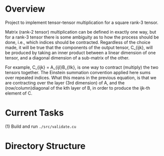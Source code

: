 # Overview
Project to implement tensor-tensor multiplication for a square rank-3 tensor.

Matrix (rank-2 tensor) multiplication can be defined in exactly one way, but for a rank-3 tensor there is some ambiguity as to how the process should be done, i.e., which indices should be contracted. Regardless of the choice made, it will be true that the components of the output tensor, C_{ijk}, will be produced by taking an inner product between a linear dimension of one tensor, and a diagonal dimension of a sub-matrix of the other. 

For example, C_{ijk} = A_{ijl}B_{llk}, is one way to contract (multiply) the two tensors together. The Einstein summation convention applied here sums over repeated indices. What this means in the previous equation, is that we are contracting over the layer (3rd dimension) of A, and the (row/column)diagonal of the kth layer of B, in order to produce the ijk-th element of C.
  
# Current Tasks
(1) Build and run `./src/validate.cu`

# Directory Structure